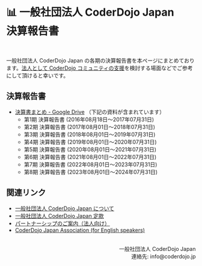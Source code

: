# 📊 一般社団法人 CoderDojo Japan <br>決算報告書
<br>

一般社団法人 CoderDojo Japan の各期の決算報告書を本ページにまとめております。[法人として CoderDojo コミュニティの支援](/partnership)を検討する場面などでご参考にして頂けると幸いです。

## 決算報告書

- [決算書まとめ - Google Drive](https://bit.ly/coderdojo-japan-finances) （下記の資料が含まれています）
  - 第1期 決算報告書 (2016年08月18日〜2017年07月31日)
  - 第2期 決算報告書 (2017年08月01日〜2018年07月31日)
  - 第3期 決算報告書 (2018年08月01日〜2019年07月31日)
  - 第4期 決算報告書 (2019年08月01日〜2020年07月31日)
  - 第5期 決算報告書 (2020年08月01日〜2021年07月31日)
  - 第6期 決算報告書 (2021年08月01日〜2022年07月31日)
  - 第7期 決算報告書 (2022年08月01日〜2023年07月31日)
  - 第8期 決算報告書 (2023年08月01日〜2024年07月31日)

## 関連リンク

- [一般社団法人 CoderDojo Japan について](/about)
- [一般社団法人 CoderDojo Japan 定款](/teikan)
- [パートナーシップのご案内（法人向け）](/partnership)
- [CoderDojo Japan Association (for English speakers)](/english)


<br>
<div align="right">
一般社団法人 CoderDojo Japan<br>
連絡先: info@coderdojo.jp
</div>

